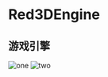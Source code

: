 # Red3DEngine

## 游戏引擎

![one](https://raw.githubusercontent.com/redknotmiaoyuqiao/Red3DEngine/master/Img/img0.png)
![two](https://raw.githubusercontent.com/redknotmiaoyuqiao/Red3DEngine/master/Img/img1.png)
